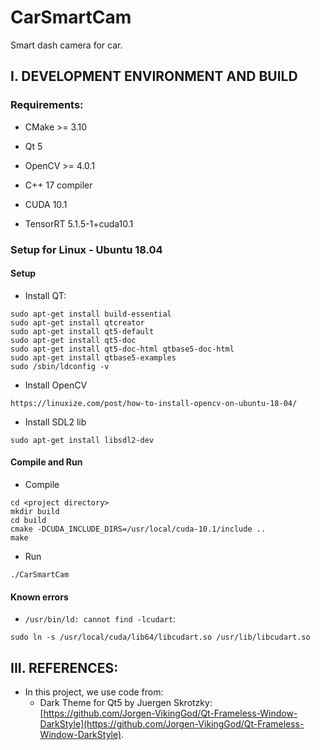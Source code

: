 # CarSmartCam

Smart dash camera for car.

## I. DEVELOPMENT ENVIRONMENT AND BUILD

### Requirements:

- CMake >= 3.10
- Qt 5
- OpenCV >= 4.0.1
- C++ 17 compiler

- CUDA 10.1
- TensorRT 5.1.5-1+cuda10.1

### Setup for Linux - Ubuntu 18.04

#### Setup

- Install QT:

```
sudo apt-get install build-essential
sudo apt-get install qtcreator
sudo apt-get install qt5-default
sudo apt-get install qt5-doc
sudo apt-get install qt5-doc-html qtbase5-doc-html
sudo apt-get install qtbase5-examples
sudo /sbin/ldconfig -v
```

- Install OpenCV

```
https://linuxize.com/post/how-to-install-opencv-on-ubuntu-18-04/
```

- Install SDL2 lib
```
sudo apt-get install libsdl2-dev
```

#### Compile and Run

- Compile
```
cd <project directory>
mkdir build
cd build
cmake -DCUDA_INCLUDE_DIRS=/usr/local/cuda-10.1/include ..
make
```

- Run
```
./CarSmartCam
```


#### Known errors

- `/usr/bin/ld: cannot find -lcudart`:
```
sudo ln -s /usr/local/cuda/lib64/libcudart.so /usr/lib/libcudart.so
```


## III. REFERENCES:

- In this project, we use code from:
    + Dark Theme for Qt5 by Juergen Skrotzky: [https://github.com/Jorgen-VikingGod/Qt-Frameless-Window-DarkStyle](https://github.com/Jorgen-VikingGod/Qt-Frameless-Window-DarkStyle).